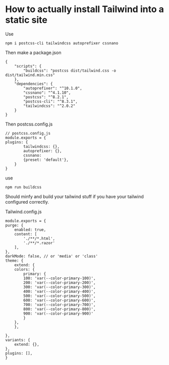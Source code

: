 # How to actually install Tailwind into a static site

Use 

    npm i postcss-cli tailwindcss autoprefixer cssnano

Then make a package.json

    {
        "scripts": {
            "buildcss": "postcss dist/tailwind.css -o dist/tailwind.min.css"
        },
        "dependencies": {
            "autoprefixer": "^10.1.0",
            "cssnano": "^4.1.10",
            "postcss": "^8.2.1",
            "postcss-cli": "^8.3.1",
            "tailwindcss": "^2.0.2"
        }
    }

Then postcss.config.js

    // postcss.config.js
    module.exports = {
    plugins: {
            tailwindcss: {},
            autoprefixer: {},
            cssnano:
            {preset: 'default'},
        }
    }

use

    npm run buildcss

Should minfy and build your tailwind stuff if you have your tailwind configured correctly.

Tailwind.config.js

    module.exports = {
    purge: {
        enabled: true,
        content: [
            './**/*.html',
            './**/*.razor'
        ],
    },
    darkMode: false, // or 'media' or 'class'
    theme: {
        extend: {
        colors: {
            primary: {
            100: 'var(--color-primary-100)',
            200: 'var(--color-primary-200)',
            300: 'var(--color-primary-300)',
            400: 'var(--color-primary-400)',
            500: 'var(--color-primary-500)',
            600: 'var(--color-primary-600)',
            700: 'var(--color-primary-700)',
            800: 'var(--color-primary-800)',
            900: 'var(--color-primary-900)'
            }
        },
        },
        
    },
    variants: {
        extend: {},
    },
    plugins: [],
    }
